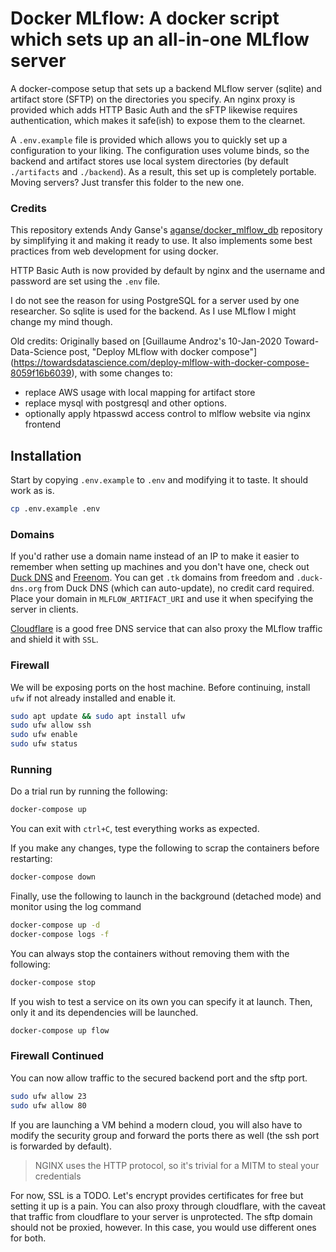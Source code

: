 # Docker MLflow: A docker script which sets up an all-in-one MLflow server
A docker-compose setup that sets up a backend MLflow server (sqlite) and artifact 
store (SFTP) on the directories you specify.
An nginx proxy is provided which adds HTTP Basic Auth and the sFTP likewise requires
authentication, which makes it safe(ish) to expose them to the clearnet. 

A `.env.example` file is provided which allows you to quickly set up a configuration
to your liking.
The configuration uses volume binds, so the backend and artifact stores use
local system directories (by default `./artifacts` and `./backend`).
As a result, this set up is completely portable.
Moving servers? Just transfer this folder to the new one.

### Credits
This repository extends Andy Ganse's 
[aganse/docker_mlflow_db](https://github.com/aganse/docker_mlflow_db)
repository by simplifying it and making it ready to use.
It also implements some best practices from web development for using docker.

HTTP Basic Auth is now provided by default by nginx and the username and password
are set using the `.env` file.

I do not see the reason for using PostgreSQL for a server used by one researcher.
So sqlite is used for the backend.
As I use MLflow I might change my mind though.

Old credits:
Originally based on [Guillaume Androz's 10-Jan-2020 Toward-Data-Science post,
"Deploy MLflow with docker compose"]
(https://towardsdatascience.com/deploy-mlflow-with-docker-compose-8059f16b6039),
with some changes to:
* replace AWS usage with local mapping for artifact store
* replace mysql with postgresql and other options.
* optionally apply htpasswd access control to mlflow website via nginx frontend

## Installation
Start by copying `.env.example` to `.env` and modifying it to taste.
It should work as is.
```bash
cp .env.example .env
```

### Domains
If you'd rather use a domain name instead of an IP to make it easier to remember
when setting up machines and you don't have one, check out [Duck DNS](https://duckdns.org)
and [Freenom](https://www.freenom.com/). You can get `.tk` domains from freedom and
`.duck-dns.org` from Duck DNS (which can auto-update), no credit card required.
Place your domain in `MLFLOW_ARTIFACT_URI` and use it when specifying the server in clients.

[Cloudflare](http://cloudflare.com/) is a good free DNS service that can also proxy
the MLflow traffic and shield it with `SSL`.

### Firewall
We will be exposing ports on the host machine.
Before continuing, install `ufw` if not already installed and enable it.
``` bash
sudo apt update && sudo apt install ufw
sudo ufw allow ssh
sudo ufw enable
sudo ufw status
```

### Running
Do a trial run by running the following:
```bash
docker-compose up
```
You can exit with `ctrl+C`, test everything works as expected.

If you make any changes, type the following to scrap the containers before restarting:
```bash
docker-compose down
```

Finally, use the following to launch in the background (detached mode) and monitor
using the log command
```bash
docker-compose up -d
docker-compose logs -f
```

You can always stop the containers without removing them with the following:
```bash
docker-compose stop
```

If you wish to test a service on its own you can specify it at launch.
Then, only it and its dependencies will be launched.
```bash
docker-compose up flow
```

### Firewall Continued
You can now allow traffic to the secured backend port and the sftp
port.
```bash
sudo ufw allow 23
sudo ufw allow 80
```
If you are launching a VM behind a modern cloud, you will also have to modify
the security group and forward the ports there as well
(the ssh port is forwarded by default).

> NGINX uses the HTTP protocol, so it's trivial for a MITM to steal your credentials

For now, SSL is a TODO. Let's encrypt provides certificates for free but setting
it up is a pain.
You can also proxy through cloudflare, with the caveat that traffic from cloudflare
to your server is unprotected.
The sftp domain should not be proxied, however.
In this case, you would use different ones for both.
